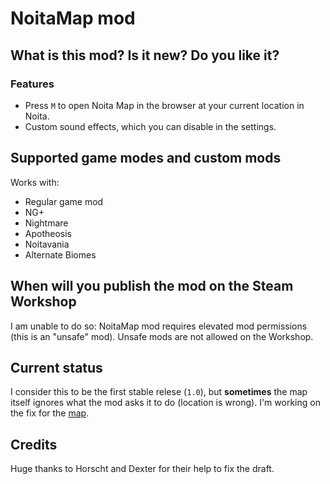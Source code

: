 # NoitaMap mod

## What is this mod? Is it new? Do you like it?

### Features

- Press `M` to open Noita Map in the browser at your current location in Noita.
- Custom sound effects, which you can disable in the settings.

## Supported game modes and custom mods

Works with:

- Regular game mod
- NG+
- Nightmare
- Apotheosis
- Noitavania
- Alternate Biomes

## When will you publish the mod on the Steam Workshop

I am unable to do so: NoitaMap mod requires elevated mod permissions (this is an "unsafe" mod). Unsafe mods are not allowed on the Workshop.

## Current status

I consider this to be the first stable relese (`1.0`), but **sometimes** the map itself ignores what the mod asks it to do (location is wrong).
I'm working on the fix for the [map](https://github.com/acidflow-noita/noitamap).

## Credits

Huge thanks to Horscht and Dexter for their help to fix the draft.
